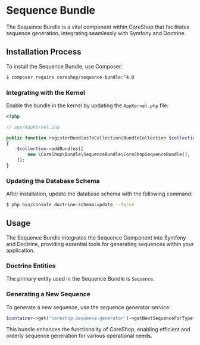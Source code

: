 # Sequence Bundle

The Sequence Bundle is a vital component within CoreShop that facilitates sequence generation, integrating seamlessly
with Symfony and Doctrine.

## Installation Process

To install the Sequence Bundle, use Composer:

```bash
$ composer require coreshop/sequence-bundle:^4.0
```

### Integrating with the Kernel

Enable the bundle in the kernel by updating the `AppKernel.php` file:

```php
<?php

// app/AppKernel.php

public function registerBundlesToCollection(BundleCollection $collection)
{
    $collection->addBundles([
        new \CoreShop\Bundle\SequenceBundle\CoreShopSequenceBundle(),
    ]);
}
```

### Updating the Database Schema

After installation, update the database schema with the following command:

```bash
$ php bin/console doctrine:schema:update --force
```

## Usage

The Sequence Bundle integrates the Sequence Component into Symfony and Doctrine, providing essential tools for
generating sequences within your application.

### Doctrine Entities

The primary entity used in the Sequence Bundle is `Sequence`.

### Generating a New Sequence

To generate a new sequence, use the sequence generator service:

```php
$container->get('coreshop.sequence.generator')->getNextSequenceForType('my_sequence');
```

This bundle enhances the functionality of CoreShop, enabling efficient and orderly sequence generation for various
operational needs.
